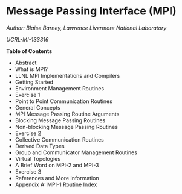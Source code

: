 # Message Passing Interface (MPI)

*Author: Blaise Barney, Lawrence Livermore National Laboratory*

*UCRL-MI-133316*

**Table of Contents**

* Abstract
* What is MPI?
* LLNL MPI Implementations and Compilers
* Getting Started
* Environment Management Routines
* Exercise 1
* Point to Point Communication Routines
* General Concepts
* MPI Message Passing Routine Arguments
* Blocking Message Passing Routines
* Non-blocking Message Passing Routines
* Exercise 2
* Collective Communication Routines
* Derived Data Types
* Group and Communicator Management Routines
* Virtual Topologies
* A Brief Word on MPI-2 and MPI-3
* Exercise 3
* References and More Information
* Appendix A: MPI-1 Routine Index
